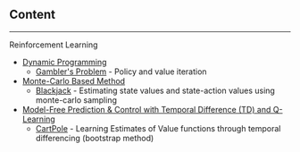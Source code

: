 ## Content
---

Reinforcement Learning
* <ins>Dynamic Programming</ins>
    * [Gambler's Problem](DP/gambler_problem) - Policy and value iteration
* <ins>Monte-Carlo Based Method</ins>
    * [Blackjack](MC/blackjack) - Estimating state values and state-action values using monte-carlo sampling
* <ins>Model-Free Prediction & Control with Temporal Difference (TD) and Q-Learning</ins>
    * [CartPole](TD/cart_pole) - Learning Estimates of Value functions through temporal differencing (bootstrap method)